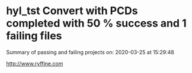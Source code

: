 # hyl_tst Convert with PCDs completed with 50 % success and 1 failing files

Summary of passing and failing projects on: 2020-03-25 at 15:29:48

http://www.ryffine.com
